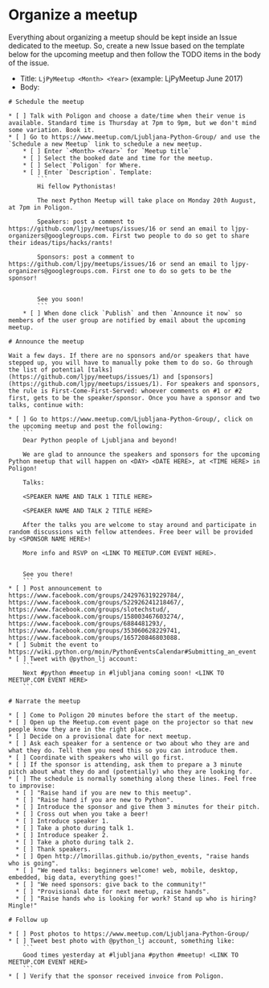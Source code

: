 
# Organize a meetup

Everything about organizing a meetup should be kept inside an Issue dedicated to the meetup. 
So, create a new Issue based on the template below for the upcoming meetup and then follow the TODO items in the body of the issue.

* Title: `LjPyMeetup <Month> <Year>` (example: LjPyMeetup June 2017)
* Body:

```
# Schedule the meetup

* [ ] Talk with Poligon and choose a date/time when their venue is available. Standard time is Thursday at 7pm to 9pm, but we don't mind some variation. Book it.
* [ ] Go to https://www.meetup.com/Ljubljana-Python-Group/ and use the `Schedule a new Meetup` link to schedule a new meetup.
    * [ ] Enter `<Month> <Year>` for `Meetup title`
    * [ ] Select the booked date and time for the meetup.
    * [ ] Select `Poligon` for Where.
    * [ ] Enter `Description`. Template:
        ```
        Hi fellow Pythonistas!

        The next Python Meetup will take place on Monday 20th August, at 7pm in Poligon.

        Speakers: post a comment to https://github.com/ljpy/meetups/issues/16 or send an email to ljpy-organizers@googlegroups.com. First two people to do so get to share their ideas/tips/hacks/rants!

        Sponsors: post a comment to https://github.com/ljpy/meetups/issues/16 or send an email to ljpy-organizers@googlegroups.com. First one to do so gets to be the sponsor!


        See you soon!
        ```
    * [ ] When done click `Publish` and then `Announce it now` so members of the user group are notified by email about the upcoming meetup.

# Announce the meetup

Wait a few days. If there are no sponsors and/or speakers that have stepped up, you will have to manually poke them to do so. Go through the list of potential [talks](https://github.com/ljpy/meetups/issues/1) and [sponsors](https://github.com/ljpy/meetups/issues/1). For speakers and sponsors, the rule is First-Come-First-Served: whoever comments on #1 or #2 first, gets to be the speaker/sponsor. Once you have a sponsor and two talks, continue with:

* [ ] Go to https://www.meetup.com/Ljubljana-Python-Group/, click on the upcoming meetup and post the following:
    ```
    Dear Python people of Ljubljana and beyond!

    We are glad to announce the speakers and sponsors for the upcoming Python meetup that will happen on <DAY> <DATE HERE>, at <TIME HERE> in Poligon!

    Talks:
    
    <SPEAKER NAME AND TALK 1 TITLE HERE>

    <SPEAKER NAME AND TALK 2 TITLE HERE>

    After the talks you are welcome to stay around and participate in random discussions with fellow attendees. Free beer will be provided by <SPONSOR NAME HERE>!

    More info and RSVP on <LINK TO MEETUP.COM EVENT HERE>.


    See you there!
    ```
* [ ] Post announcement to https://www.facebook.com/groups/242976319229784/, https://www.facebook.com/groups/522926241218467/, https://www.facebook.com/groups/slotechstud/, https://www.facebook.com/groups/158003467603274/, https://www.facebook.com/groups/6884481293/, https://www.facebook.com/groups/353060628229741, https://www.facebook.com/groups/165720846803088.
* [ ] Submit the event to https://wiki.python.org/moin/PythonEventsCalendar#Submitting_an_event
* [ ] Tweet with @python_lj account:
    ```
    Next #python #meetup in #ljubljana coming soon! <LINK TO MEETUP.COM EVENT HERE>
    ```

# Narrate the meetup

* [ ] Come to Poligon 20 minutes before the start of the meetup.
* [ ] Open up the Meetup.com event page on the projector so that new people know they are in the right place.
* [ ] Decide on a provisional date for next meetup.
* [ ] Ask each speaker for a sentence or two about who they are and what they do. Tell them you need this so you can introduce them.
* [ ] Coordinate with speakers who will go first.
* [ ] If the sponsor is attending, ask them to prepare a 3 minute pitch about what they do and (potentially) who they are looking for.
* [ ] The schedule is normally something along these lines. Feel free to improvise:
  * [ ] "Raise hand if you are new to this meetup".
  * [ ] "Raise hand if you are new to Python".
  * [ ] Introduce the sponsor and give them 3 minutes for their pitch.
  * [ ] Cross out when you take a beer!
  * [ ] Introduce speaker 1.
  * [ ] Take a photo during talk 1.
  * [ ] Introduce speaker 2.
  * [ ] Take a photo during talk 2.
  * [ ] Thank speakers.
  * [ ] Open http://lmorillas.github.io/python_events, "raise hands who is going".
  * [ ] "We need talks: beginners welcome! web, mobile, desktop, embedded, big data, everything goes!"
  * [ ] "We need sponsors: give back to the community!"
  * [ ] "Provisional date for next meetup, raise hands".
  * [ ] "Raise hands who is looking for work? Stand up who is hiring? Mingle!"

# Follow up

* [ ] Post photos to https://www.meetup.com/Ljubljana-Python-Group/
* [ ] Tweet best photo with @python_lj account, something like:
    ```
    Good times yesterday at #ljubljana #python #meetup! <LINK TO MEETUP.COM EVENT HERE>
    ```
* [ ] Verify that the sponsor received invoice from Poligon.
```
